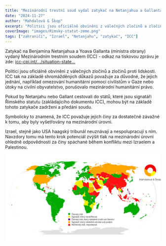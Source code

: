 ```yaml
---
title: "Mezinárodní trestní soud vydal zatykač na Netanjahua a Gallanta"
date: "2024-11-27"
author: "Mahdalová & Škop"
excerpt: "Politici jsou oficiálně obviněni z válečných zločinů a zločinů proti lidskosti."
coverImage: "images/Rimsky-statut-zeme.png"
tags: ["zahraničí", "Izrael", "Netanjahu", "zatykač", "ICC"]
---
```

Zatykač na Benjamina Netanjahua a Yoava Gallanta (ministra obrany) vydaný Mezinárodním trestním soudem (ICC) - odkaz na tiskovou zprávu je zde: [icc-cpi.int/…/situation-state…](https://www.icc-cpi.int/news/situation-state-palestine-icc-pre-trial-chamber-i-rejects-state-israels-challenges)

Politici jsou oficiálně obviněni z válečných zločinů a zločinů proti lidskosti. ICC tak na základě shromážděných důkazů považuje za důvodné, že jejich jednání, například omezování humanitární pomoci civilistům v Gaze nebo útoky na civilní obyvatelstvo, porušovalo mezinárodní humanitární právo.

Pokud by Netanjahu nebo Gallant cestovali do států, které jsou signatáři Římského statutu (zakládajícího dokumentu ICC), mohou být na základě tohoto zatykače zadrženi a předáni soudu.

Symbolicky to znamená, že ICC považuje jejich činy za dostatečně závažné k tomu, aby byly vyšetřovány na mezinárodní úrovni.

Izrael, stejně jako USA haagský tribunál neuznávají a nespolupracují s ním. Navzdory tomu má tento krok potenciál zvýšit tlak na mezinárodní úrovni ohledně odpovědnosti za činy spáchané během konfliktu mezi Izraelem a Palestinou.

![Signatáři tzv. Římskýho statutu - země, které by politiky měly vydat na základě zatykače Mezinárodního trestního soudu](images/Rimsky-statut-zeme.png)
